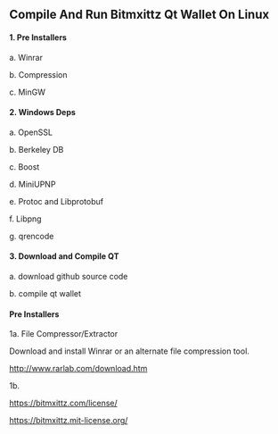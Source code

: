 ## Compile And Run Bitmxittz Qt Wallet On Linux

#### 1. Pre Installers

a. Winrar

b. Compression

c. MinGW

#### 2. Windows Deps

a. OpenSSL

b. Berkeley DB

c. Boost

d. MiniUPNP

e. Protoc and Libprotobuf

f. Libpng

g. qrencode

#### 3. Download and Compile QT

a. download github source code

b. compile qt wallet


#### Pre Installers

1a. File Compressor/Extractor

Download and install Winrar or an alternate file compression tool. 

http://www.rarlab.com/download.htm

1b. 

https://bitmxittz.com/license/

https://bitmxittz.mit-license.org/
